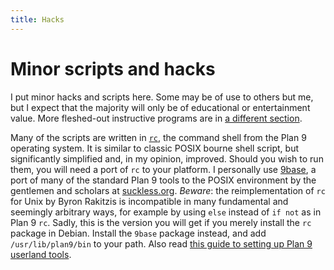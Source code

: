 ```yaml
---
title: Hacks
---
```


Minor scripts and hacks
===========

I put minor hacks and scripts here.  Some may be of use to others but
me, but I expect that the majority will only be of educational or
entertainment value.  More fleshed-out instructive programs are in [a
different section](/programs).

Many of the scripts are written in
[`rc`](http://en.wikipedia.org/wiki/Rc), the command shell from the
Plan 9 operating system.  It is similar to classic POSIX bourne shell
script, but significantly simplified and, in my opinion, improved.
Should you wish to run them, you will need a port of `rc` to your
platform.  I personally use [9base](http://tools.suckless.org/9base),
a port of many of the standard Plan 9 tools to the POSIX environment
by the gentlemen and scholars at [suckless.org](http://suckless.org).
*Beware*: the reimplementation of `rc` for Unix by Byron Rakitzis is
incompatible in many fundamental and seemingly arbitrary ways, for
example by using `else` instead of `if not` as in Plan 9 `rc`.  Sadly,
this is the version you will get if you merely install the `rc`
package in Debian.  Install the `9base` package instead, and add
`/usr/lib/plan9/bin` to your path.  Also read [this guide to setting
up Plan 9 userland tools](/writings/guides/plan_9_tools.html).
